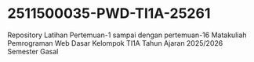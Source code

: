 # 2511500035-PWD-TI1A-25261
Repository Latihan Pertemuan-1 sampai dengan pertemuan-16 Matakuliah Pemrograman Web Dasar Kelompok TI1A Tahun Ajaran 2025/2026 Semester Gasal
